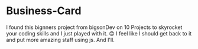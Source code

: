 # Business-Card
I found this bignners project from bigsonDev on 10 Projects to skyrocket your coding skills and I just played with it. &#128522;
I feel like I should get back to it and put more amazing staff using js. And I'll.
